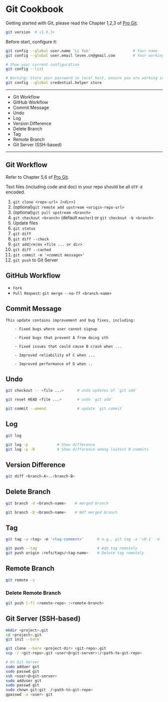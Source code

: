 # Git Cookbook

Getting started with Git, please read the Chapter 1,2,3 of [Pro Git](https://www.git-scm.com/book/en/v2).

```bash
git version  # v1.9.5+
```

Before start, configure it:

```bash
git config --global user.name 'Li Yun'                   # Your name
git config --global user.email leven.cn@gmail.com        # Your working email, just as GitHub registered email

# Show your current configuration
git config --list

# Warning: Store your password in local host, ensure you are working in a secure environment
git config --global credential.helper store
```

---

- Git Workflow
- GitHub Workflow
- Commit Message
- Undo
- Log
- Version Difference
- Delete Branch
- Tag
- Remote Branch
- Git Server (SSH-based)

---

## Git Workflow

Refer to Chapter 5,6 of [Pro Git](http://www.git-scm.com/book/).

Text files (including code and doc) in your repo should be all `UTF-8` encoded.

1. `git clone <repo-url> [<dir>]`
1. (optional)`git remote add upstream <origin-repo-url>`
1. (optional)`git pull upstream <branch>`
1. `git checkout <branch>` (default `master`) or `git checkout -b <branch>`
1. Update files
1. `git status`
1. `git diff`
1. `git diff --check`
1. `git add|rm|mv <file ... or dir>`
1. `git diff --cached`
1. `git commit -m '<commit message>'`
1. `git push` to Git Server

## GitHub Workflow

- `Fork`
- `Pull Request`: `git merge --no-ff <branch-name>`

## Commit Message

```
This update contains improvement and bug fixes, including:

    - Fixed bugs where user cannot signup

    - Fixed bugs that prevent A from doing sth

    - Fixed issues that could cause B crash when ...

    - Improved reliability of C when ...

    - Improved performance of D when ..
```

## Undo

```bash
git checkout -- <file ...>      # undo updates of `git add`

git reset HEAD <file ...>       # undo `git add`

git commit --amend              # update `git commit`
```

## Log

```bash
git log

git log -p             # Show difference
git log -p -N          # Show difference among lastest N commits
```

## Version Difference

```bash
git diff <branch-A>..<branch-B>
```

## Delete Branch

```bash
git branch -d <branch-name>    # merged branch

git branch -D <branch-name>    # NOT merged branch
```

## Tag

```bash
git tag -a <tag> -m '<tag-comment>'      # e.g., git tag -a 'v0.1' -m 'v0.1 - Initial version'

git push --tag                           # Add tag remotely
git push origin :refs/tags/<tag-name>    # Delete tag remotely
```

## Remote Branch

```bash
git remote -v
```

### Delete Remote Branch

```bash
git push [-f] <remote-repo> :<remote-branch>
```

## Git Server (SSH-based)

```bash
mkdir <project>.git
cd <project>.git
git init --bare

git clone --bare <project-dir> <git-repo>.git
scp -r <git-repo>.git <user>@<git-server>:/<path-to-git-repo>

# On Git Server
sudo adduer git
sudo passwd git
ssh <user>@<git-server>
sudo adduser git
sudo passwd git
sudo chown git:git  /<path-to-git-repo>
gpasswd -a <user> git
```
